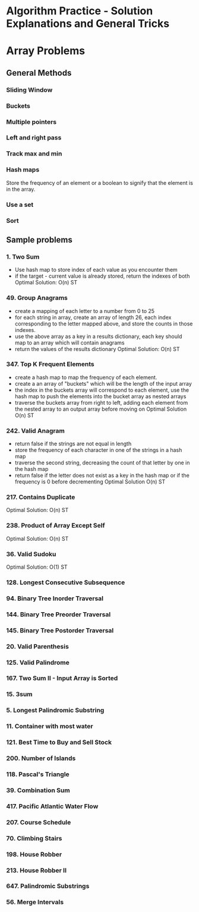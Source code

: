 # Algorithm Practice - Solution Explanations and General Tricks

# Array Problems

## General Methods

### Sliding Window

### Buckets

### Multiple pointers

### Left and right pass

### Track max and min

### Hash maps
Store the frequency of an element or a boolean to signify that the element is in the array. 

### Use a set

### Sort
## Sample problems

### 1. Two Sum
- Use hash map to store index of each value as you encounter them
- if the target - current value is already stored, return the indexes of both
Optimal Solution: O(n) ST
### 49. Group Anagrams
- create a mapping of each letter to a number from 0 to 25
- for each string in array, create an array of length 26, each index corresponding to the letter mapped above, and store the counts in those indexes.
- use the above array as a key in a results dictionary, each key should map to an array which will contain anagrams
- return the values of the results dictionary 
Optimal Solution: O(n) ST
### 347. Top K Frequent Elements
- create a hash map to map the frequency of each element.
- create a an array of "buckets" which will be the length of the input array
- the index in the buckets array will correspond to each element, use the hash map to push the elements into the bucket array as nested arrays
- traverse the buckets array from right to left, adding each element from the nested array to an output array before moving on
Optimal Solution O(n) ST
### 242. Valid Anagram
- return false if the strings are not equal in length
- store the frequency of each character in one of the strings in a hash map
- traverse the second string, decreasing the count of that letter by one in the hash map
- return false if the letter does not exist as a key in the hash map or if the frequency is 0 before decrementing
Optimal Solution O(n) ST

### 217. Contains Duplicate

Optimal Solution: O(n) ST

### 238. Product of Array Except Self

Optimal Solution: O(n) ST

### 36. Valid Sudoku

Optimal Solution: O(1) ST

### 128. Longest Consecutive Subsequence

### 94. Binary Tree Inorder Traversal

### 144. Binary Tree Preorder Traversal

### 145. Binary Tree Postorder Traversal

### 20. Valid Parenthesis

### 125. Valid Palindrome

### 167. Two Sum II - Input Array is Sorted

### 15. 3sum

### 5. Longest Palindromic Substring

### 11. Container with most water

### 121. Best Time to Buy and Sell Stock

### 200. Number of Islands

### 118. Pascal's Triangle

### 39. Combination Sum

### 417. Pacific Atlantic Water Flow

### 207. Course Schedule

### 70. Climbing Stairs

### 198. House Robber

### 213. House Robber II

### 647. Palindromic Substrings

### 56. Merge Intervals